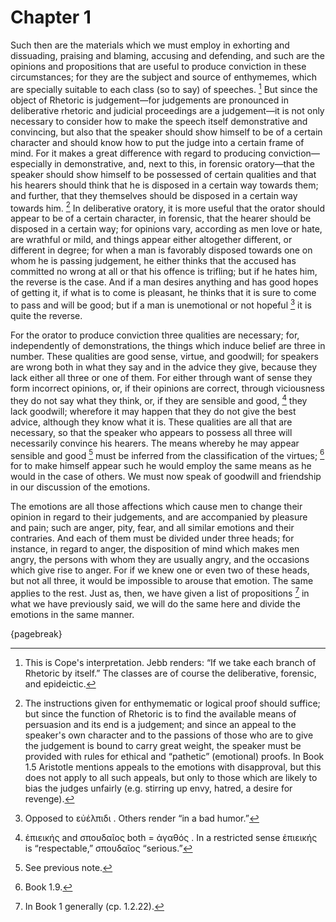 # Chapter 1

Such then are the materials which we must employ in exhorting and dissuading, praising and blaming, accusing and defending, and such are the
opinions and propositions that are useful to produce conviction in these circumstances; for they are the subject and source of enthymemes, which are
specially suitable to each class (so to say) of speeches. [^^0_1] But since the object of Rhetoric is judgement—for judgements are pronounced in
deliberative rhetoric and judicial proceedings are a judgement—it is not only necessary to consider how to make the speech itself demonstrative and
convincing, but also that the speaker should show himself to be of a certain character and should know how to put the judge into a certain frame of
mind. For it makes a great difference with regard to producing conviction—especially in demonstrative, and, next to this, in forensic oratory—that
the speaker should show himself to be possessed of certain qualities and that his hearers should think that he is disposed in a certain way towards
them; and further, that they themselves should be disposed in a certain way towards him. [^^0_2] In deliberative oratory, it is more useful that the
orator should appear to be of a certain character, in forensic, that the hearer should be disposed in a certain way; for opinions vary, according as
men love or hate, are wrathful or mild, and things appear either altogether different, or different in degree; for when a man is favorably disposed
towards one on whom he is passing judgement, he either thinks that the accused has committed no wrong at all or that his offence is trifling; but if
he hates him, the reverse is the case. And if a man desires anything and has good hopes of getting it, if what is to come is pleasant, he thinks
that it is sure to come to pass and will be good; but if a man is unemotional or not hopeful [^^0_3] it is quite the reverse.

For the orator to produce conviction three qualities are necessary; for, independently of demonstrations, the things which induce belief are three
in number. These qualities are good sense, virtue, and goodwill; for speakers are wrong both in what they say and in the advice they give, because
they lack either all three or one of them. For either through want of sense they form incorrect opinions, or, if their opinions are correct, through
viciousness they do not say what they think, or, if they are sensible and good, [^^0_4] they lack goodwill; wherefore it may happen that they do not
give the best advice, although they know what it is. These qualities are all that are necessary, so that the speaker who appears to possess all
three will necessarily convince his hearers. The means whereby he may appear sensible and good [^^0_5] must be inferred from the classification of
the virtues; [^^0_6] for to make himself appear such he would employ the same means as he would in the case of others. We must now speak of goodwill
and friendship in our discussion of the emotions.

The emotions are all those affections which cause men to change their opinion in regard to their judgements, and are accompanied by pleasure and
pain; such are anger, pity, fear, and all similar emotions and their contraries. And each of them must be divided under three heads; for instance,
in regard to anger, the disposition of mind which makes men angry, the persons with whom they are usually angry, and the occasions which give rise
to anger. For if we knew one or even two of these heads, but not all three, it would be impossible to arouse that emotion. The same applies to the
rest. Just as, then, we have given a list of propositions [^^0_7] in what we have previously said, we will do the same here and divide the emotions
in the same manner.

{pagebreak}

[^^0_1]: This is Cope's interpretation. Jebb renders: “If we take each branch of Rhetoric by itself.” The classes are of course the deliberative, forensic, and epideictic.

[^^0_2]: The instructions given for enthymematic or logical proof should suffice; but since the function of Rhetoric is to find the available means of persuasion and its end is a judgement; and since an appeal to the
speaker's own character and to the passions of those who are to give the judgement is bound to carry great weight, the speaker must be provided with
rules for ethical and “pathetic” (emotional) proofs. In Book 1.5 Aristotle mentions appeals to the emotions with disapproval, but this does not
apply to all such appeals, but only to those which are likely to bias the judges unfairly (e.g. stirring up envy, hatred, a desire for revenge).

[^^0_3]: Opposed to εὐέλπιδι . Others render “in a bad humor.”

[^^0_4]: ἐπιεικής and σπουδαῖος both = ἀγαθός . In a restricted sense ἐπιεικής is “respectable,” σπουδαῖος “serious.”

[^^0_5]: See previous note.

[^^0_6]: Book 1.9.

[^^0_7]: In Book 1 generally (cp. 1.2.22). 

